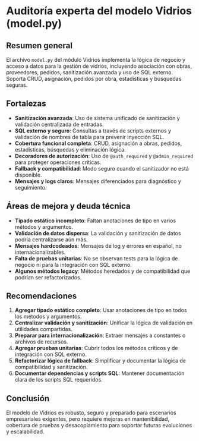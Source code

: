 # Auditoría experta del modelo Vidrios (model.py)

## Resumen general
El archivo `model.py` del módulo Vidrios implementa la lógica de negocio y acceso a datos para la gestión de vidrios, incluyendo asociación con obras, proveedores, pedidos, sanitización avanzada y uso de SQL externo. Soporta CRUD, asignación, pedidos por obra, estadísticas y búsquedas seguras.

## Fortalezas
- **Sanitización avanzada**: Uso de sistema unificado de sanitización y validación centralizada de entradas.
- **SQL externo y seguro**: Consultas a través de scripts externos y validación de nombres de tabla para prevenir inyección SQL.
- **Cobertura funcional completa**: CRUD, asignación a obras, pedidos, estadísticas, búsquedas y eliminación lógica.
- **Decoradores de autorización**: Uso de `@auth_required` y `@admin_required` para proteger operaciones críticas.
- **Fallback y compatibilidad**: Modo seguro cuando el sanitizador no está disponible.
- **Mensajes y logs claros**: Mensajes diferenciados para diagnóstico y seguimiento.

## Áreas de mejora y deuda técnica
- **Tipado estático incompleto**: Faltan anotaciones de tipo en varios métodos y argumentos.
- **Validación de datos dispersa**: La validación y sanitización de datos podría centralizarse aún más.
- **Mensajes hardcodeados**: Mensajes de log y errores en español, no internacionalizables.
- **Falta de pruebas unitarias**: No se observan tests para la lógica de negocio ni para la integración con SQL externo.
- **Algunos métodos legacy**: Métodos heredados y de compatibilidad que podrían ser refactorizados.

## Recomendaciones
1. **Agregar tipado estático completo**: Usar anotaciones de tipo en todos los métodos y argumentos.
2. **Centralizar validación y sanitización**: Unificar la lógica de validación en utilidades compartidas.
3. **Preparar para internacionalización**: Extraer mensajes a constantes o archivos de recursos.
4. **Agregar pruebas unitarias**: Cubrir todos los métodos críticos y de integración con SQL externo.
5. **Refactorizar lógica de fallback**: Simplificar y documentar la lógica de compatibilidad y sanitización.
6. **Documentar dependencias y scripts SQL**: Mantener documentación clara de los scripts SQL requeridos.

## Conclusión
El modelo de Vidrios es robusto, seguro y preparado para escenarios empresariales exigentes, pero requiere mejoras en mantenibilidad, cobertura de pruebas y desacoplamiento para soportar futuras evoluciones y escalabilidad.
